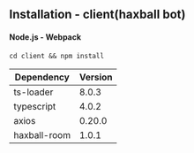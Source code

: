 ## Installation - client(haxball bot)
#### Node.js - Webpack
`cd client && npm install`

| Dependency  | Version |
|-------------|---------|
| ts-loader   | 8.0.3   |
| typescript  | 4.0.2   |
| axios       | 0.20.0  |
| haxball-room| 1.0.1   |